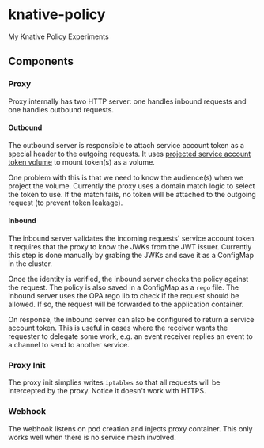 # knative-policy
My Knative Policy Experiments

## Components

### Proxy

Proxy internally has two HTTP server: one handles inbound requests and one handles outbound requests.

#### Outbound

The outbound server is responsible to attach service account token as a special header to the outgoing requests. It uses [projected service account token volume](https://kubernetes.io/docs/tasks/configure-pod-container/configure-service-account/#service-account-token-volume-projection) to mount token(s) as a volume.

One problem with this is that we need to know the audience(s) when we project the volume. Currently the proxy uses a domain match logic to select the token to use. If the match fails, no token will be attached to the outgoing request (to prevent token leakage).

#### Inbound

The inbound server validates the incoming requests' service account token. It requires that the proxy to know the JWKs from the JWT issuer. Currently this step is done manually by grabing the JWKs and save it as a ConfigMap in the cluster.

Once the identity is verified, the inbound server checks the policy against the request. The policy is also saved in a ConfigMap as a `rego` file. The inbound server uses the OPA rego lib to check if the request should be allowed. If so, the request will be forwarded to the application container.

On response, the inbound server can also be configured to return a service account token. This is useful in cases where the receiver wants the requester to delegate some work, e.g. an event receiver replies an event to a channel to send to another service.

### Proxy Init

The proxy init simplies writes `iptables` so that all requests will be intercepted by the proxy. Notice it doesn't work with HTTPS.

### Webhook

The webhook listens on pod creation and injects proxy container. This only works well when there is no service mesh involved.
